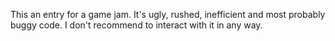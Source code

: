 This an entry for a game jam. It's ugly, rushed, inefficient and most probably buggy code. I don't recommend to interact with it in any way.
